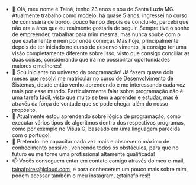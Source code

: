- 👋 Olá, meu nome é Tainá, tenho 23 anos e sou de Santa Luzia MG.
Atualmente trabalho como modelo, há quase 5 anos, ingressei no curso de comissária de bordo, pouco tempo depois de concluí-lo, percebi que não era a área que eu realmente gostaria de seguir.
Sempre tive o sonho de empreender, trabalhar para mim mesma, mas nunca soube com o que exatamente e nem por onde começar. Mas hoje, principalmente depois de ter iniciado no curso de desenvolvimento, já consigo ter
uma visão completamente diferente sobre isso, visto que consigo conciliar as duas coisas, considerando que irá me possibilitar oportunidades maiores e melhores!
- 👀 Sou iniciante no universo da programação! Já fazem quase dois meses que resolvi me matricular no curso de Desenvolvimento de Sistemas,
desde então venho aprendendo e me interessando cada vez mais por esse mundo. Particularmente falar sobre programação não é uma tarefa fácil,
 visto que muito se tem a aprender e estudar, mas é através da força de vontade que se pode chegar além do nosso propósito.
- 🌱 Atualmente estou aprendendo sobre lógica de programação, como executar vários tipos de algoritmos dentro dos respectivos programas, como por exemplo no VisualG, baseado em uma linguagem parecida com o portugol.
- 💞️ Pretendo me capacitar cada vez mais e absorver o máximo de conhecimento possível, vencendo todos os obstáculos, para que no futuro eu me torne uma profissional altamente qualificada!
- 📫 Vocês conseguem entar em contato comigo através do meu e-mail, tainafpires@icloud.com, e para conhecerem um pouco mais sobre mim, podem acessar também o meu instagram, @tainafpires!! 

